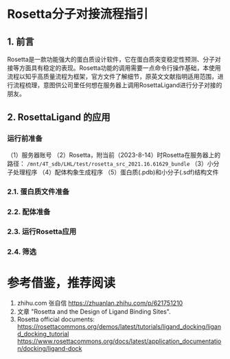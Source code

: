 # Rosetta分子对接流程指引

## 1. 前言
Rosetta是一款功能强大的蛋白质设计软件，它在蛋白质突变稳定性预测、分子对接等方面具有稳定的表现。Rosetta功能的调用需要一点命令行操作基础，本使用流程以知乎高质量流程为框架，官方文件了解细节，原英文文献指明适用范围，进行流程梳理，意图供公司里任何想在服务器上调用RosettaLigand进行分子对接的朋友。 
 
## 2. RosettaLigand 的应用 
### 运行前准备 
（1）服务器账号 （2）Rosetta，附当前（2023-8-14）时Rosetta在服务器上的路径： 
```/mnt/4T_sdb/LHL/test/rosetta_src_2021.16.61629_bundle```
（3）小分子处理程序 （4）配体构象生成程序 （5）蛋白质(.pdb)和小分子(.sdf)结构文件 
 
### 2.1. 蛋白质文件准备 
### 2.2. 配体准备 
### 2.3. 运行Rosetta应用 
### 2.4. 筛选 
 
# 参考借鉴，推荐阅读 
1. zhihu.com 张自信 https://zhuanlan.zhihu.com/p/621751210
2. 文章 "Rosetta and the Design of Ligand Binding Sites". 
3. Rosetta official documents: 
https://rosettacommons.org/demos/latest/tutorials/ligand_docking/ligand_docking_tutorial
https://www.rosettacommons.org/docs/latest/application_documentation/docking/ligand-dock

